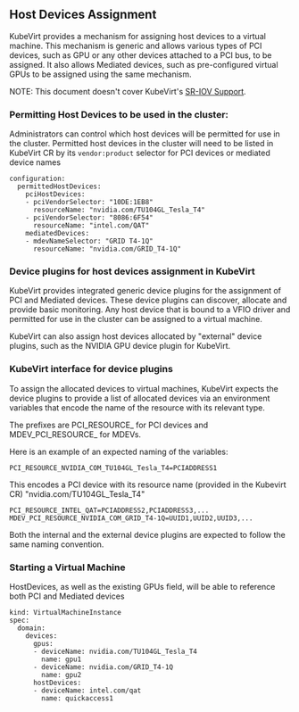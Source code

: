 ## Host Devices Assignment

KubeVirt provides a mechanism for assigning host devices to a virtual machine. This mechanism is generic and allows various types of PCI devices, such as GPU or any other devices attached to a PCI bus, to be assigned. It also allows Mediated devices, such as pre-configured virtual GPUs to be assigned using the same mechanism.

NOTE: This document doesn't cover KubeVirt's [SR-IOV Support](https://github.com/kubevirt/kubevirt/blob/master/docs/sriov.md).
### Permitting Host Devices to be used in the cluster:

Administrators can control which host devices will be permitted for use in the cluster.
Permitted host devices in the cluster will need to be listed in KubeVirt CR by its `vendor:product` selector for PCI devices or mediated device names

```
configuration:
  permittedHostDevices:
    pciHostDevices:
    - pciVendorSelector: "10DE:1EB8"
      resourceName: "nvidia.com/TU104GL_Tesla_T4"
    - pciVendorSelector: "8086:6F54"
      resourceName: "intel.com/QAT"
    mediatedDevices:
    - mdevNameSelector: "GRID T4-1Q"
      resourceName: "nvidia.com/GRID_T4-1Q"
```

### Device plugins for host devices assignment in KubeVirt

KubeVirt provides integrated generic device plugins for the assignment of PCI and Mediated devices.
These device plugins can discover, allocate and provide basic monitoring.
Any host device that is bound to a VFIO driver and permitted for use in the cluster can be assigned to a virtual machine.

KubeVirt can also assign host devices allocated by "external" device plugins, such as the NVIDIA GPU device plugin for KubeVirt.

### KubeVirt interface for device plugins

To assign the allocated devices to virtual machines, KubeVirt expects the device plugins to provide a list of allocated devices via an environment
variables that encode the name of the resource with its relevant type.

The prefixes are PCI_RESOURCE_ for PCI devices and MDEV_PCI_RESOURCE_ for MDEVs.

Here is an example of an expected naming of the variables:
```
PCI_RESOURCE_NVIDIA_COM_TU104GL_Tesla_T4=PCIADDRESS1
```
This encodes a PCI device with its resource name (provided in the Kubevirt CR) "nvidia.com/TU104GL_Tesla_T4"
```
PCI_RESOURCE_INTEL_QAT=PCIADDRESS2,PCIADDRESS3,...
MDEV_PCI_RESOURCE_NVIDIA_COM_GRID_T4-1Q=UUID1,UUID2,UUID3,...
```
Both the internal and the external device plugins are expected to follow the same naming convention.

### Starting a Virtual Machine
HostDevices, as well as the existing GPUs field, will be able to reference both PCI and Mediated devices

```
kind: VirtualMachineInstance
spec:
  domain:
    devices:
      gpus:
      - deviceName: nvidia.com/TU104GL_Tesla_T4
        name: gpu1
      - deviceName: nvidia.com/GRID_T4-1Q
        name: gpu2
      hostDevices:
      - deviceName: intel.com/qat
        name: quickaccess1
```
